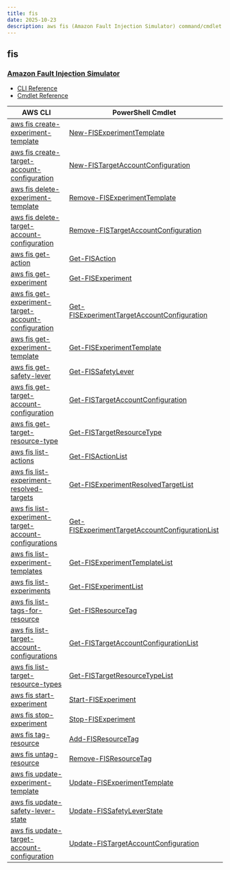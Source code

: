 ```yaml
---
title: fis
date: 2025-10-23
description: aws fis (Amazon Fault Injection Simulator) command/cmdlet list.
---
```


## fis

### [Amazon Fault Injection Simulator](https://aws.amazon.com/fis/)

* [CLI Reference](https://awscli.amazonaws.com/v2/documentation/api/latest/reference/fis/index.html)
* [Cmdlet Reference](https://docs.aws.amazon.com/powershell/latest/reference/items/FIS_cmdlets.html)

|AWS CLI|PowerShell Cmdlet|
|----|----|
|[aws fis create-experiment-template](https://awscli.amazonaws.com/v2/documentation/api/latest/reference/fis/create-experiment-template.html)|[New-FISExperimentTemplate](https://docs.aws.amazon.com/powershell/latest/reference/items/New-FISExperimentTemplate.html)|
|[aws fis create-target-account-configuration](https://awscli.amazonaws.com/v2/documentation/api/latest/reference/fis/create-target-account-configuration.html)|[New-FISTargetAccountConfiguration](https://docs.aws.amazon.com/powershell/latest/reference/items/New-FISTargetAccountConfiguration.html)|
|[aws fis delete-experiment-template](https://awscli.amazonaws.com/v2/documentation/api/latest/reference/fis/delete-experiment-template.html)|[Remove-FISExperimentTemplate](https://docs.aws.amazon.com/powershell/latest/reference/items/Remove-FISExperimentTemplate.html)|
|[aws fis delete-target-account-configuration](https://awscli.amazonaws.com/v2/documentation/api/latest/reference/fis/delete-target-account-configuration.html)|[Remove-FISTargetAccountConfiguration](https://docs.aws.amazon.com/powershell/latest/reference/items/Remove-FISTargetAccountConfiguration.html)|
|[aws fis get-action](https://awscli.amazonaws.com/v2/documentation/api/latest/reference/fis/get-action.html)|[Get-FISAction](https://docs.aws.amazon.com/powershell/latest/reference/items/Get-FISAction.html)|
|[aws fis get-experiment](https://awscli.amazonaws.com/v2/documentation/api/latest/reference/fis/get-experiment.html)|[Get-FISExperiment](https://docs.aws.amazon.com/powershell/latest/reference/items/Get-FISExperiment.html)|
|[aws fis get-experiment-target-account-configuration](https://awscli.amazonaws.com/v2/documentation/api/latest/reference/fis/get-experiment-target-account-configuration.html)|[Get-FISExperimentTargetAccountConfiguration](https://docs.aws.amazon.com/powershell/latest/reference/items/Get-FISExperimentTargetAccountConfiguration.html)|
|[aws fis get-experiment-template](https://awscli.amazonaws.com/v2/documentation/api/latest/reference/fis/get-experiment-template.html)|[Get-FISExperimentTemplate](https://docs.aws.amazon.com/powershell/latest/reference/items/Get-FISExperimentTemplate.html)|
|[aws fis get-safety-lever](https://awscli.amazonaws.com/v2/documentation/api/latest/reference/fis/get-safety-lever.html)|[Get-FISSafetyLever](https://docs.aws.amazon.com/powershell/latest/reference/items/Get-FISSafetyLever.html)|
|[aws fis get-target-account-configuration](https://awscli.amazonaws.com/v2/documentation/api/latest/reference/fis/get-target-account-configuration.html)|[Get-FISTargetAccountConfiguration](https://docs.aws.amazon.com/powershell/latest/reference/items/Get-FISTargetAccountConfiguration.html)|
|[aws fis get-target-resource-type](https://awscli.amazonaws.com/v2/documentation/api/latest/reference/fis/get-target-resource-type.html)|[Get-FISTargetResourceType](https://docs.aws.amazon.com/powershell/latest/reference/items/Get-FISTargetResourceType.html)|
|[aws fis list-actions](https://awscli.amazonaws.com/v2/documentation/api/latest/reference/fis/list-actions.html)|[Get-FISActionList](https://docs.aws.amazon.com/powershell/latest/reference/items/Get-FISActionList.html)|
|[aws fis list-experiment-resolved-targets](https://awscli.amazonaws.com/v2/documentation/api/latest/reference/fis/list-experiment-resolved-targets.html)|[Get-FISExperimentResolvedTargetList](https://docs.aws.amazon.com/powershell/latest/reference/items/Get-FISExperimentResolvedTargetList.html)|
|[aws fis list-experiment-target-account-configurations](https://awscli.amazonaws.com/v2/documentation/api/latest/reference/fis/list-experiment-target-account-configurations.html)|[Get-FISExperimentTargetAccountConfigurationList](https://docs.aws.amazon.com/powershell/latest/reference/items/Get-FISExperimentTargetAccountConfigurationList.html)|
|[aws fis list-experiment-templates](https://awscli.amazonaws.com/v2/documentation/api/latest/reference/fis/list-experiment-templates.html)|[Get-FISExperimentTemplateList](https://docs.aws.amazon.com/powershell/latest/reference/items/Get-FISExperimentTemplateList.html)|
|[aws fis list-experiments](https://awscli.amazonaws.com/v2/documentation/api/latest/reference/fis/list-experiments.html)|[Get-FISExperimentList](https://docs.aws.amazon.com/powershell/latest/reference/items/Get-FISExperimentList.html)|
|[aws fis list-tags-for-resource](https://awscli.amazonaws.com/v2/documentation/api/latest/reference/fis/list-tags-for-resource.html)|[Get-FISResourceTag](https://docs.aws.amazon.com/powershell/latest/reference/items/Get-FISResourceTag.html)|
|[aws fis list-target-account-configurations](https://awscli.amazonaws.com/v2/documentation/api/latest/reference/fis/list-target-account-configurations.html)|[Get-FISTargetAccountConfigurationList](https://docs.aws.amazon.com/powershell/latest/reference/items/Get-FISTargetAccountConfigurationList.html)|
|[aws fis list-target-resource-types](https://awscli.amazonaws.com/v2/documentation/api/latest/reference/fis/list-target-resource-types.html)|[Get-FISTargetResourceTypeList](https://docs.aws.amazon.com/powershell/latest/reference/items/Get-FISTargetResourceTypeList.html)|
|[aws fis start-experiment](https://awscli.amazonaws.com/v2/documentation/api/latest/reference/fis/start-experiment.html)|[Start-FISExperiment](https://docs.aws.amazon.com/powershell/latest/reference/items/Start-FISExperiment.html)|
|[aws fis stop-experiment](https://awscli.amazonaws.com/v2/documentation/api/latest/reference/fis/stop-experiment.html)|[Stop-FISExperiment](https://docs.aws.amazon.com/powershell/latest/reference/items/Stop-FISExperiment.html)|
|[aws fis tag-resource](https://awscli.amazonaws.com/v2/documentation/api/latest/reference/fis/tag-resource.html)|[Add-FISResourceTag](https://docs.aws.amazon.com/powershell/latest/reference/items/Add-FISResourceTag.html)|
|[aws fis untag-resource](https://awscli.amazonaws.com/v2/documentation/api/latest/reference/fis/untag-resource.html)|[Remove-FISResourceTag](https://docs.aws.amazon.com/powershell/latest/reference/items/Remove-FISResourceTag.html)|
|[aws fis update-experiment-template](https://awscli.amazonaws.com/v2/documentation/api/latest/reference/fis/update-experiment-template.html)|[Update-FISExperimentTemplate](https://docs.aws.amazon.com/powershell/latest/reference/items/Update-FISExperimentTemplate.html)|
|[aws fis update-safety-lever-state](https://awscli.amazonaws.com/v2/documentation/api/latest/reference/fis/update-safety-lever-state.html)|[Update-FISSafetyLeverState](https://docs.aws.amazon.com/powershell/latest/reference/items/Update-FISSafetyLeverState.html)|
|[aws fis update-target-account-configuration](https://awscli.amazonaws.com/v2/documentation/api/latest/reference/fis/update-target-account-configuration.html)|[Update-FISTargetAccountConfiguration](https://docs.aws.amazon.com/powershell/latest/reference/items/Update-FISTargetAccountConfiguration.html)|

